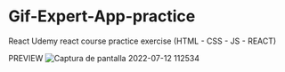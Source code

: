 # Gif-Expert-App-practice
React Udemy react course practice exercise  (HTML - CSS - JS - REACT)

PREVIEW
![Captura de pantalla 2022-07-12 112534](https://user-images.githubusercontent.com/96136484/178548129-3e7a1358-787f-4535-9f53-ced7e9b7127c.png)
